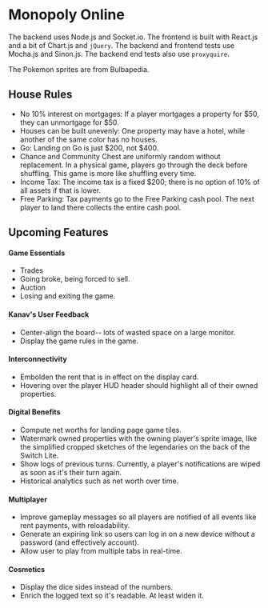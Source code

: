 # Monopoly Online
The backend uses Node.js and Socket.io.
The frontend is built with React.js and a bit of Chart.js and `jQuery`.
The backend and frontend tests use Mocha.js and Sinon.js. The backend end tests also use `proxyquire`.

The Pokemon sprites are from Bulbapedia.

## House Rules
* No 10% interest on mortgages: If a player mortgages a property for $50, they can unmortgage for $50.
* Houses can be built unevenly: One property may have a hotel, while another of the same color has no houses.
* Go: Landing on Go is just $200, not $400.
* Chance and Community Chest are uniformly random without replacement. In a physical game, players go through the deck before shuffling. This game is more like shuffling every time.
* Income Tax: The income tax is a fixed $200; there is no option of 10% of all assets if that is lower.
* Free Parking: Tax payments go to the Free Parking cash pool. The next player to land there collects the entire cash pool.

## Upcoming Features
#### Game Essentials
* Trades
* Going broke, being forced to sell.
* Auction
* Losing and exiting the game.

#### Kanav's User Feedback
* Center-align the board-- lots of wasted space on a large monitor.
* Display the game rules in the game.

#### Interconnectivity
* Embolden the rent that is in effect on the display card.
* Hovering over the player HUD header should highlight all of their owned properties.

#### Digital Benefits
* Compute net worths for landing page game tiles.
* Watermark owned properties with the owning player's sprite image, like the simplified cropped sketches of the legendaries on the back of the Switch Lite.
* Show logs of previous turns. Currently, a player's notifications are wiped as soon as it's their turn again.
* Historical analytics such as net worth over time.

#### Multiplayer
* Improve gameplay messages so all players are notified of all events like rent payments, with reloadability.
* Generate an expiring link so users can log in on a new device without a password (and effectively account).
* Allow user to play from multiple tabs in real-time.

#### Cosmetics
* Display the dice sides instead of the numbers.
* Enrich the logged text so it's readable. At least widen it.